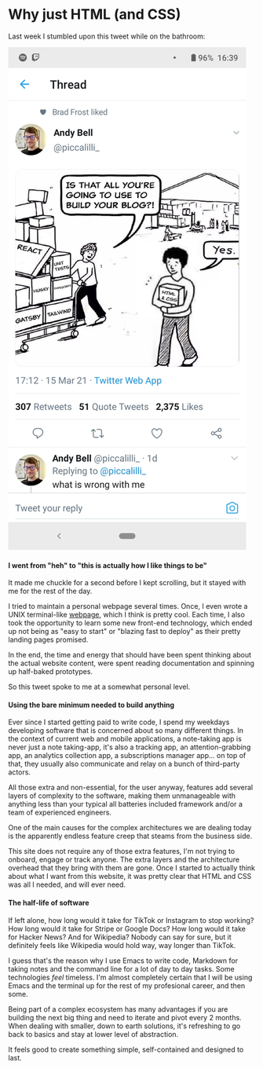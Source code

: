 # Why just HTML (and CSS)

Last week I stumbled upon this tweet while on the bathroom:

![alt text](../assets/images/just_html.jpeg "Logo Title Text 1")

#### I went from "heh" to "this is actually how I like things to be"
It made me chuckle for a second before I kept scrolling, but it stayed with me for the rest of the day.

I tried to maintain a personal webpage several times. Once, I even wrote a UNIX terminal-like [webpage](https://sergiouve.github.io/), which I think is pretty cool. Each time, I also took the opportunity to learn some new front-end technology, which ended up not being as "easy to start" or "blazing fast to deploy" as their pretty landing pages promised.

In the end, the time and energy that should have been spent thinking about the actual website content, were spent reading documentation and spinning up half-baked prototypes.

So this tweet spoke to me at a somewhat personal level.

#### Using the bare minimum needed to build anything
Ever since I started getting paid to write code, I spend my weekdays developing software that is concerned about so many different things. In the context of current web and mobile applications, a note-taking app is never just a note taking-app, it's also a tracking app, an attention-grabbing app, an analytics collection app, a subscriptions manager app... on top of that, they usually also communicate and relay on a bunch of third-party actors.

All those extra and non-essential, for the user anyway, features add several layers of complexity to the software, making them unmanageable with anything less than your typical all batteries included framework and/or a team of experienced engineers.

One of the main causes for the complex architectures we are dealing today is the apparently endless feature creep that steams from the business side.

This site does not require any of those extra features, I'm not trying to onboard, engage or track anyone. The extra layers and the architecture overhead that they bring with them are gone. Once I started to actually think about what I want from this website, it was pretty clear that HTML and CSS was all I needed, and will ever need.

#### The half-life of software
If left alone, how long would it take for TikTok or Instagram to stop working? How long would it take for Stripe or Google Docs? How long would it take for Hacker News? And for Wikipedia? Nobody can say for sure, but it definitely feels like Wikipedia would hold way, way longer than TikTok.

I guess that's the reason why I use Emacs to write code, Markdown for taking notes and the command line for a lot of day to day tasks. Some technologies *feel* timeless. I'm almost completely certain that I will be using Emacs and the terminal up for the rest of my profesional career, and then some.

Being part of a complex ecosystem has many advantages if you are building the next big thing and need to iterate and pivot every 2 months. When dealing with smaller, down to earth solutions, it's refreshing to go back to basics and stay at lower level of abstraction.

It feels good to create something simple, self-contained and designed to last.
